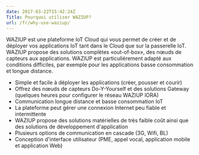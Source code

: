 ```yaml
---
date: 2017-03-22T15:42:24Z
Title: Pourquoi utiliser WAZIUP?
url: /fr/why-use-waziup/
---
```


WAZIUP est une plateforme IoT Cloud qui vous permet de créer et de déployer vos applications IoT tant dans le Cloud que sur la passerelle IoT. WAZIUP propose des solutions complètes «out-of-box», des nœuds de capteurs aux applications. WAZIUP est particulièrement adapté aux conditions difficiles, par exemple pour les applications basse consommation et longue distance.

- Simple et facile à déployer les applications (créer, pousser et courir)
- Offrez des nœuds de capteurs Do-Y-Yourself et des solutions Gateway (quelques heures pour configurer le réseau WAZIUP lORA)
- Communication longue distance et basse consommation IoT
- La plateforme peut gérer une connexion Internet peu fiable et intermittente
- WAZIUP propose des solutions matérielles de très faible coût ainsi que des solutions de développement d'application
- Plusieurs options de communication en cascade (3G, Wifi, BL)
- Conception d'interface utilisateur (PME, appel vocal, application mobile et application Web)